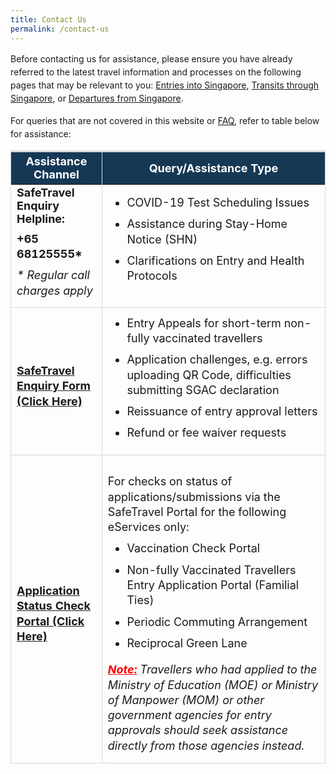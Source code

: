 ```yaml
---
title: Contact Us
permalink: /contact-us
---
```

<!--<div style="padding-left: 5px; padding-bottom: 20px; margin-top:20px; font-size:16px; line-height:1.0; color:red; background-color: #DCDCDC; border-style: solid; border-width: 1px;">

<p style="font-size:18px; margin-top:10px; margin-bottom:0px; font-weight:900;"><u>Advisory on Scam Calls Impersonating Government Officials</u></p>

<p style="font-size:18px; margin-top:20px; margin-bottom:0px; line-height:1.35;">ICA has received reports of calls made using the number “+65 6812 5555” by callers claiming to be government officials. This number is similar to the SafeTravel Enquiry Helpline. Recipients of these calls have reported being accused of committing various COVID-19 related offence, e.g. spreading fake news or breaking COVID-19 rules, and asked to pay a penalty or risk having further reports made against them.</p>

<p style="font-size:18px; margin-top:20px; margin-bottom:0px; line-height:1.35;">ICA does not request for payments in any form over the phone, or solicit for personal and credit card details. If you suspect you have received a scam call, please contact the Police hotline at 1800-255-0000.</p>
</div>-->

<p style="line-height:1.5;">Before contacting us for assistance, please ensure you have already referred to the latest travel information and processes on the following pages that may be relevant to you: <a href="/arriving/overview" target="_blank">Entries into Singapore</a>, <a href="/transit/overview" target="_blank">Transits through Singapore</a>, or <a href="/departing/overview" target="_blank">Departures from Singapore</a>. </p>

<p style="line-height:1.5; margin-top:15px; margin-bottom:15px">For queries that are not covered in this website or <a href="/faq" target="_blank">FAQ</a>, refer to table below for assistance:</p>

<!--<ol style="list-style-type: decimal; line-height:1.35;">
	<li style="line-height:1.35;"><a href="#FAQ">Frequently Asked Questions</a></li> 
	<li style="line-height:1.35;"><a href="#checker">Application Status Checker</a></li>
	<li style="line-height:1.35;"><a href="#enquiry">SafeTravel Office Helpline Number and Enquiry Form</a></li>
</ol>-->


<div id="FAQ"></div>

<table>
<thead>
  <tr>
    <th style="font-size:18px; border-top:3px solid #D8D8D8; border-left:1px solid #D8D8D8; border-right:1px solid #D8D8D8; background-color:#153855; color:white;"><b>Assistance Channel</b></th>
    <th style="font-size:18px; border-top:3px solid #D8D8D8; border-right:1px solid #D8D8D8; background-color:#153855; color:white;"><b>Query/Assistance Type</b></th>
  </tr>
</thead>
<tbody>
	   <tr>
     <td style="font-size:18px; border-bottom:1px solid #D8D8D8; border-right:1px solid #D8D8D8;  border-left:1px solid #D8D8D8;"><b>SafeTravel Enquiry Helpline:</b>
		<p style="font-size:18px; line-height:1.35; margin-top:10px; margin-bottom:10px;"><b>+65 68125555*</b></p> 
<p style="font-size:18px; line-height:1.35; margin-top:10px; margin-bottom:10px;"><i>* Regular call charges apply</i></p></td>
		      <td style="font-size:18px; border-bottom:1px solid #D8D8D8; border-right:1px solid #D8D8D8;  border-left:1px solid #D8D8D8;"><ol style="list-style-type:disc; margin-top: 0px; ">
<li style="font-size:18px; line-height:1.35; margin-top:0px; margin-bottom:10px;">COVID-19 Test Scheduling Issues</li>
	<li style="font-size:18px; line-height:1.35; margin-top:10px; margin-bottom:10px;">Assistance during Stay-Home Notice (SHN)</li>
<li style="font-size:18px; line-height:1.35; margin-top:10px; margin-bottom:10px;">Clarifications on Entry and Health Protocols</li>
				 </ol>
		   </td>
	</tr>
		 <tr>
  <td style="font-size:18px; border-bottom:1px solid #D8D8D8; border-right:1px solid #D8D8D8;  border-left:1px solid #D8D8D8; padding-top:20px;  line-height:1.35; "><a href="https://go.gov.sg/sto-enquiry" target="_blank"><b>SafeTravel Enquiry Form (Click Here)</b></a></td>
		   <td style="font-size:18px; border-bottom:1px solid #D8D8D8; border-right:1px solid #D8D8D8;  border-left:1px solid #D8D8D8;">
<ol style="list-style-type:disc; margin-top: 0px;">
	<li style="font-size:18px; line-height:1.35; margin-top:10px; margin-bottom:10px;">Entry Appeals for short-term non-fully vaccinated travellers</li>
<li style="font-size:18px; line-height:1.35; margin-top:10px; margin-bottom:10px;">Application challenges, e.g. errors uploading QR Code, difficulties submitting SGAC declaration</li>
		<li style="font-size:18px; line-height:1.35; margin-top:10px; margin-bottom:10px;">Reissuance of entry approval letters 
</li>
<li style="font-size:18px; line-height:1.35; margin-top:10px; margin-bottom:10px;">Refund or fee waiver requests</li>
				 </ol>
</td>
  </tr>	
	 <tr>
  <td style="font-size:18px; border-bottom:1px solid #D8D8D8; border-right:1px solid #D8D8D8;  border-left:1px solid #D8D8D8; padding-top:20px;  line-height:1.35; "><b><a href="https://eservices.ica.gov.sg/STO/safeTravel/enquiry" target="_blank">Application Status Check Portal (Click Here)</a></b></td>
		 <td style="font-size:18px; border-bottom:1px solid #D8D8D8; border-right:1px solid #D8D8D8;  border-left:1px solid #D8D8D8; padding-top:20px;  line-height:1.35; ">
		<p style="font-size:18px; line-height:1.35; margin-top:10px; margin-bottom:10px;"> For checks on status of applications/submissions via the SafeTravel Portal for the following eServices only:</p>
			 <ol style="list-style-type:disc; margin-top: 0px;">
				 <li style="font-size:18px; line-height:1.35; margin-top:10px; margin-bottom:10px;">Vaccination Check Portal</li>
				  <li style="font-size:18px; line-height:1.35; margin-top:10px; margin-bottom:10px;">Non-fully Vaccinated Travellers Entry Application Portal (Familial Ties)</li>
				  <li style="font-size:18px; line-height:1.35; margin-top:10px; margin-bottom:10px;">Periodic Commuting Arrangement</li>
				  <li style="font-size:18px; line-height:1.35; margin-top:10px; margin-bottom:10px;">Reciprocal Green Lane</li>
			 </ol>
			 <p style="font-size:18px; line-height:1.35; margin-top:10px; margin-bottom:10px;"><i><b style="color:red;"><u>Note:</u></b> Travellers who had applied to the Ministry of Education (MOE) or Ministry of Manpower (MOM) or other government agencies for entry approvals should seek assistance directly from those agencies instead.</i></p>
		 </td>
	</tr>
	</tbody>
	</table>

